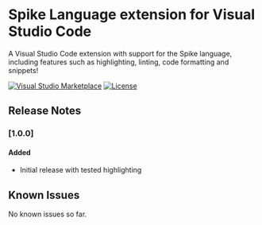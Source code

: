 # Spike Language extension for Visual Studio Code

A Visual Studio Code extension with support for the Spike language, including features such as highlighting, linting, code formatting and snippets!


[![Visual Studio Marketplace](https://img.shields.io/badge/visual%20studio%20marketplace-v.1.0.0-blue.svg)](https://marketplace.visualstudio.com/items?itemName=spike.spike)
[![License](https://img.shields.io/badge/license-MIT-blue.svg)](http://3.spikeframework.com/license.php)

## Release Notes

### [1.0.0]
#### Added
- Initial release with tested highlighting

## Known Issues

No known issues so far.
